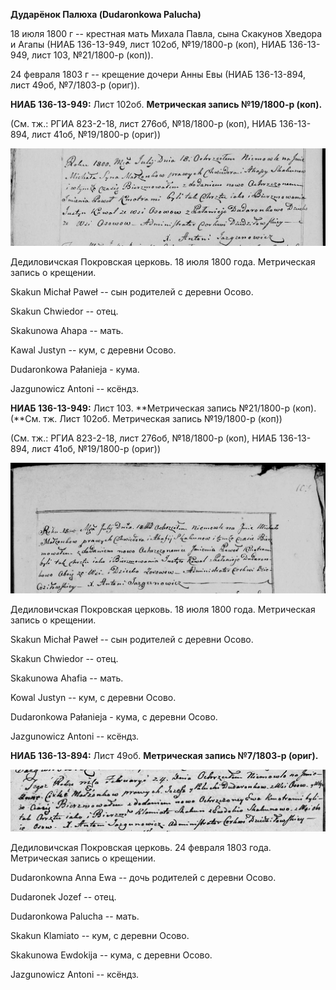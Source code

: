 **Дударёнок Палюха (Dudaronkowa Palucha)**

18 июля 1800 г -- крестная мать Михала Павла, сына Скакунов Хведора и
Агапы (НИАБ 136-13-949, лист 102об, №19/1800-р (коп), НИАБ 136-13-949,
лист 103, №21/1800-р (коп)).

24 февраля 1803 г -- крещение дочери Анны Евы (НИАБ 136-13-894, лист
49об, №7/1803-р (ориг)).

**НИАБ 136-13-949:** Лист 102об. **Метрическая запись №19/1800-р
(коп).**

(См. тж.: РГИА 823-2-18, лист 276об, №18/1800-р (коп), НИАБ 136-13-894,
лист 41об, №19/1800-р (ориг))

![](./media/46ba05c35342d254220d7e7f8f36977bac66e36a.png)

Дедиловичская Покровская церковь. 18 июля 1800 года. Метрическая запись
о крещении.

Skakun Michał Paweł -- сын родителей с деревни Осово.

Skakun Chwiedor -- отец.

Skakunowa Ahapa -- мать.

Kawal Justyn -- кум, с деревни Осово.

Dudaronkowa Pałanieja - кума.

Jazgunowicz Antoni -- ксёндз.

**НИАБ 136-13-949:** Лист 103. **Метрическая запись №21/1800-р (коп).
(**См. тж. Лист 102об. Метрическая запись №19/1800-р (коп))

(См. тж.: РГИА 823-2-18, лист 276об, №18/1800-р (коп), НИАБ 136-13-894,
лист 41об, №19/1800-р (ориг))

![](./media/b039110d5ac43d8ac61befcfd5d61866179236a6.png)

Дедиловичская Покровская церковь. 18 июля 1800 года. Метрическая запись
о крещении.

Skakun Michał Paweł -- сын родителей с деревни Осово.

Skakun Chwiedor -- отец.

Skakunowa Ahafia -- мать.

Kowal Justyn -- кум, с деревни Осово.

Dudaronkowa Pałanieja - кума, с деревни Осово.

Jazgunowicz Antoni -- ксёндз.

**НИАБ 136-13-894:** Лист 49об. **Метрическая запись №7/1803-р (ориг).**

![](./media/0a27f35f720e71fb6fc32ee4a56c9a651a4c5c03.png)

Дедиловичская Покровская церковь. 24 февраля 1803 года. Метрическая
запись о крещении.

Dudaronkowna Anna Ewa -- дочь родителей с деревни Осово.

Dudaronek Jozef -- отец.

Dudaronkowa Palucha -- мать.

Skakun Klamiato -- кум, с деревни Осово.

Skakunowa Ewdokija -- кума, с деревни Осово.

Jazgunowicz Antoni -- ксёндз.

